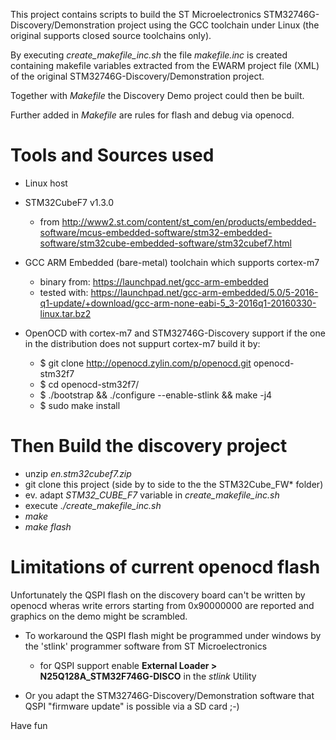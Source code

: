This project contains scripts to build the ST Microelectronics STM32746G-Discovery/Demonstration 
project using the GCC toolchain under Linux (the original supports closed source toolchains only).

By executing *create_makefile_inc.sh* the file *makefile.inc* is created containing makefile variables
extracted from the EWARM project file (XML) of the original STM32746G-Discovery/Demonstration project.

Together with *Makefile* the Discovery Demo project could then be built.

Further added in *Makefile* are rules for flash and debug via openocd.


Tools and Sources used
==============
- Linux host

- STM32CubeF7 v1.3.0
  * from http://www2.st.com/content/st_com/en/products/embedded-software/mcus-embedded-software/stm32-embedded-software/stm32cube-embedded-software/stm32cubef7.html

- GCC ARM Embedded (bare-metal) toolchain which supports cortex-m7
  * binary from: https://launchpad.net/gcc-arm-embedded
  * tested with: https://launchpad.net/gcc-arm-embedded/5.0/5-2016-q1-update/+download/gcc-arm-none-eabi-5_3-2016q1-20160330-linux.tar.bz2
 
- OpenOCD with cortex-m7 and STM32746G-Discovery support
  if the one in the distribution does not suppurt cortex-m7 build it by:
  * $ git clone http://openocd.zylin.com/p/openocd.git openocd-stm32f7
  * $ cd openocd-stm32f7/
  * $ ./bootstrap && ./configure --enable-stlink && make -j4
  * $ sudo make install


Then Build the discovery project
==============
- unzip *en.stm32cubef7.zip*
- git clone this project (side by to side to the the STM32Cube_FW* folder)
- ev. adapt *STM32_CUBE_F7* variable in *create_makefile_inc.sh*
- execute *./create_makefile_inc.sh*
- *make*
- *make flash*


Limitations of current openocd flash
==============
Unfortunately the QSPI flash on the discovery board can't be written by openocd 
wheras write errors starting from 0x90000000 are reported and graphics on the
demo might be scrambled.

* To workaround the QSPI flash might be programmed under windows by the 'stlink' 
programmer software from ST Microelectronics 
  * for QSPI support enable **External Loader > N25Q128A_STM32F746G-DISCO** in the *stlink* Utility

* Or you adapt the STM32746G-Discovery/Demonstration software that QSPI "firmware update" 
is possible via a SD card ;-)


Have fun


